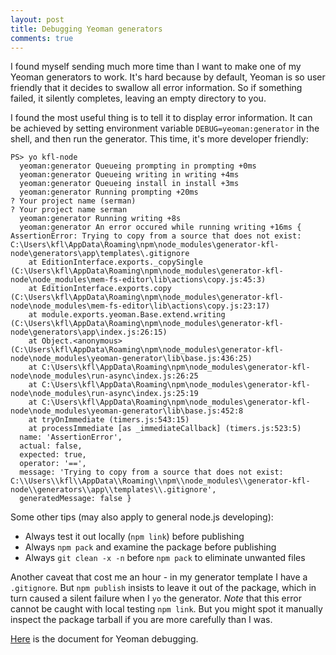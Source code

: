 ```yaml
---
layout: post
title: Debugging Yeoman generators
comments: true
---
```


I found myself sending much more time than I want to make one of my Yeoman
generators to work. It's hard because by default, Yeoman is so user friendly
that it decides to swallow all error information. So if something failed, it
silently completes, leaving an empty directory to you.

I found the most useful thing is to tell it to display error information. It can
be achieved by setting environment variable `DEBUG=yeoman:generator` in the
shell, and then run the generator. This time, it's more developer friendly:

    PS> yo kfl-node
      yeoman:generator Queueing prompting in prompting +0ms
      yeoman:generator Queueing writing in writing +4ms
      yeoman:generator Queueing install in install +3ms
      yeoman:generator Running prompting +20ms
    ? Your project name (serman)
    ? Your project name serman
      yeoman:generator Running writing +8s
      yeoman:generator An error occured while running writing +16ms { AssertionError: Trying to copy from a source that does not exist: C:\Users\kfl\AppData\Roaming\npm\node_modules\generator-kfl-node\generators\app\templates\.gitignore
        at EditionInterface.exports._copySingle (C:\Users\kfl\AppData\Roaming\npm\node_modules\generator-kfl-node\node_modules\mem-fs-editor\lib\actions\copy.js:45:3)
        at EditionInterface.exports.copy (C:\Users\kfl\AppData\Roaming\npm\node_modules\generator-kfl-node\node_modules\mem-fs-editor\lib\actions\copy.js:23:17)
        at module.exports.yeoman.Base.extend.writing (C:\Users\kfl\AppData\Roaming\npm\node_modules\generator-kfl-node\generators\app\index.js:26:15)
        at Object.<anonymous> (C:\Users\kfl\AppData\Roaming\npm\node_modules\generator-kfl-node\node_modules\yeoman-generator\lib\base.js:436:25)
        at C:\Users\kfl\AppData\Roaming\npm\node_modules\generator-kfl-node\node_modules\run-async\index.js:26:25
        at C:\Users\kfl\AppData\Roaming\npm\node_modules\generator-kfl-node\node_modules\run-async\index.js:25:19
        at C:\Users\kfl\AppData\Roaming\npm\node_modules\generator-kfl-node\node_modules\yeoman-generator\lib\base.js:452:8
        at tryOnImmediate (timers.js:543:15)
        at processImmediate [as _immediateCallback] (timers.js:523:5)
      name: 'AssertionError',
      actual: false,
      expected: true,
      operator: '==',
      message: 'Trying to copy from a source that does not exist: C:\\Users\\kfl\\AppData\\Roaming\\npm\\node_modules\\generator-kfl-node\\generators\\app\\templates\\.gitignore',
      generatedMessage: false }


Some other tips (may also apply to general node.js developing):

* Always test it out locally (`npm link`) before publishing
* Always `npm pack` and examine the package before publishing
* Always `git clean -x -n` before `npm pack` to eliminate unwanted files


Another caveat that cost me an hour - in my generator template I have a
`.gitignore`. But `npm publish` insists to leave it out of the package, which in
turn caused a silent failure when I `yo` the generator. *Note* that this error
cannot be caught with local testing `npm link`. But you might spot it manually
inspect the package tarball if you are more carefully than I was.

[Here][1] is the document for Yeoman debugging.

[1]: http://yeoman.io/authoring/debugging.html
